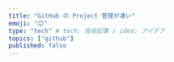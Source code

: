 ```yaml
---
title: "GitHub の Project 管理が凄い"
emoji: "😊"
type: "tech" # tech: 技術記事 / idea: アイデア
topics: ["github"]
published: false
---
```

